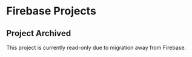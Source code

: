 # Firebase Projects

## Project Archived
This project is currently read-only due to migration away from Firebase.

